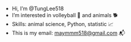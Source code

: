 - Hi, I’m @TungLee518
- I’m interested in volleyball :volleyball: and animals :dog2:
- Skills: animal science, Python, statistic :chart_with_upwards_trend:
- This is my email: maymmm518@gmail.com :mailbox_with_mail:

<!---
TungLee518/TungLee518 is a ✨ special ✨ repository because its `README.md` (this file) appears on your GitHub profile.
You can click the Preview link to take a look at your changes.
--->
